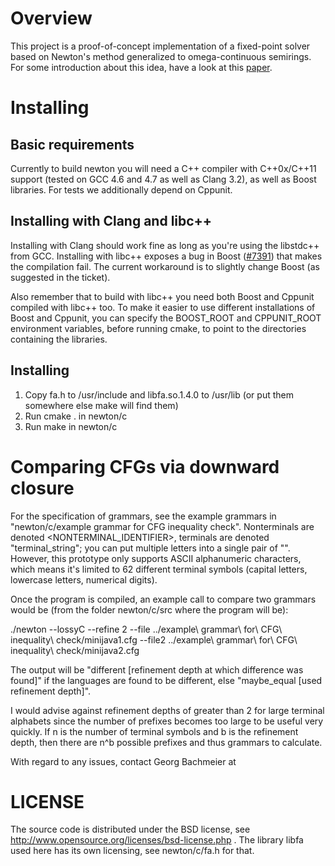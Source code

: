 Overview
========

This project is a proof-of-concept implementation of a fixed-point solver based
on Newton's method generalized to omega-continuous semirings.  For some
introduction about this idea, have a look at this
[paper](http://www7.in.tum.de/um/bibdb/info/esparza.EKL10:newtProgAn.shtml).


Installing
==========

Basic requirements
------------------

Currently to build newton you will need a C++ compiler with C++0x/C++11 support
(tested on GCC 4.6 and 4.7 as well as Clang 3.2), as well as Boost libraries.
For tests we additionally depend on Cppunit.


Installing with Clang and libc++
--------------------------------

Installing with Clang should work fine as long as you're using the libstdc++
from GCC.  Installing with libc++ exposes a bug in Boost
([#7391](https://svn.boost.org/trac/boost/ticket/7391))
that makes the compilation fail.  The current workaround is to slightly change
Boost (as suggested in the ticket).

Also remember that to build with libc++ you need both Boost and Cppunit compiled
with libc++ too.  To make it easier to use different installations of Boost and
Cppunit, you can specify the BOOST_ROOT and CPPUNIT_ROOT environment variables,
before running cmake, to point to the directories containing the libraries.

Installing
----------

1) Copy fa.h to /usr/include and libfa.so.1.4.0 to /usr/lib (or put them somewhere else make will find them)
2) Run cmake . in newton/c
3) Run make in newton/c


Comparing CFGs via downward closure
===================================
For the specification of grammars, see the example grammars in "newton/c/example grammar for CFG inequality check".
Nonterminals are denoted <NONTERMINAL_IDENTIFIER>, terminals are denoted "terminal_string";
you can put multiple letters into a single pair of "". However, this prototype only supports ASCII alphanumeric
characters, which means it's limited to 62 different terminal symbols (capital letters, lowercase letters,
numerical digits).

Once the program is compiled, an example call to compare two grammars would be (from the folder newton/c/src where
the program will be):

./newton --lossyC --refine 2 --file ../example\ grammar\ for\ CFG\ inequality\ check/minijava1.cfg 
     --file2 ../example\ grammar\ for\ CFG\ inequality\ check/minijava2.cfg 

The output will be "different [refinement depth at which difference was found]" if the languages are found to be different, else "maybe_equal [used refinement depth]".

I would advise against refinement depths of greater than 2 for large terminal alphabets since the number of prefixes
becomes too large to be useful very quickly. If n is the number of terminal symbols and b is the refinement depth, then
there are n^b possible prefixes and thus grammars to calculate.
 
With regard to any issues, contact Georg Bachmeier at <bachmeie at in dot tum dot de>


LICENSE
==========
The source code is distributed under the BSD license, see
http://www.opensource.org/licenses/bsd-license.php . The library libfa used here has its own licensing, see
newton/c/fa.h for that.
